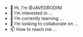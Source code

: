 - 👋 Hi, I’m @JAVEDRODINI
- 👀 I’m interested in ...
- 🌱 I’m currently learning ...
- 💞️ I’m looking to collaborate on ...
- 📫 How to reach me ...

<!---
JAVEDRODINI/JAVEDRODINI is a ✨ special ✨ repository because its `README.md` (this file) appears on your GitHub profile.
You can click the Preview link to take a look at your changes.
--->
